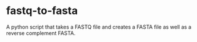 # fastq-to-fasta
A python script that takes a FASTQ file and creates a FASTA file as well as a reverse complement FASTA.
